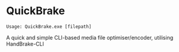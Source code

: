 # QuickBrake
` Usage: QuickBrake.exe [filepath] `
            
A quick and simple CLI-based media file optimiser/encoder, utilising HandBrake-CLI
